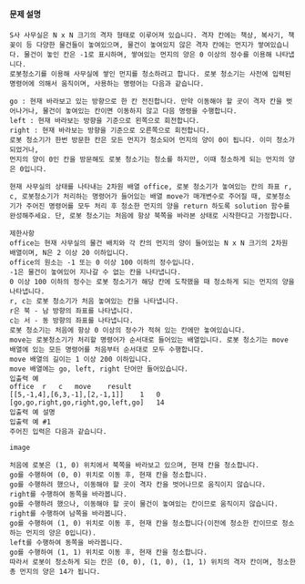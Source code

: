 #### 문제 설명
    S사 사무실은 N x N 크기의 격자 형태로 이루어져 있습니다. 격자 칸에는 책상, 복사기, 책꽂이 등 다양한 물건들이 놓여있으며, 물건이 놓여있지 않은 격자 칸에는 먼지가 쌓여있습니다. 물건이 놓인 칸은 -1로 표시하며, 쌓여있는 먼지의 양은 0 이상의 정수를 이용해 나타냅니다.
    로봇청소기를 이용해 사무실에 쌓인 먼지를 청소하려고 합니다. 로봇 청소기는 사전에 입력된 명령어에 의해서 움직이며, 사용하는 명령어는 다음과 같습니다.
    
    go : 현재 바라보고 있는 방향으로 한 칸 전진합니다. 만약 이동해야 할 곳이 격자 칸을 벗어나거나, 물건이 놓여있는 칸이면 이동하지 않고 다음 명령을 수행합니다.
    left : 현재 바라보는 방향을 기준으로 왼쪽으로 회전합니다.
    right : 현재 바라보는 방향을 기준으로 오른쪽으로 회전합니다.
    로봇 청소기가 한번 방문한 칸은 모든 먼지가 청소되어 먼지의 양이 0이 됩니다. 이미 청소가 되었거나,
    먼지의 양이 0인 칸을 방문해도 로봇 청소기는 청소를 하지만, 이때 청소하게 되는 먼지의 양은 0입니다.
    
    현재 사무실의 상태를 나타내는 2차원 배열 office, 로봇 청소기가 놓여있는 칸의 좌표 r, c, 로봇청소기가 처리하는 명령어가 들어있는 배열 move가 매개변수로 주어질 때, 로봇청소기가 주어진 명령어를 모두 처리 후 청소한 먼지의 양을 return 하도록 solution 함수를 완성해주세요. 단, 로봇 청소기는 처음에 항상 북쪽을 바라본 상태로 시작한다고 가정합니다.
    
    제한사항
    office는 현재 사무실의 물건 배치와 각 칸의 먼지의 양이 들어있는 N x N 크기의 2차원 배열이며, N은 2 이상 20 이하입니다.
    office의 원소는 -1 또는 0 이상 100 이하의 정수입니다.
    -1은 물건이 놓여있어 지나갈 수 없는 칸을 나타냅니다.
    0 이상 100 이하의 정수는 로봇 청소기가 해당 칸에 도착했을 때 청소하게 되는 먼지의 양을 나타냅니다.
    r, c는 로봇 청소기가 처음 놓여있는 칸을 나타냅니다.
    r은 북 - 남 방향의 좌표를 나타냅니다.
    c는 서 - 동 방향의 좌표를 나타냅니다.
    로봇 청소기는 처음에 항상 0 이상의 정수가 적혀 있는 칸에만 놓여있습니다.
    move는 로봇청소기가 처리할 명령어가 순서대로 들어있는 배열입니다. 로봇 청소기는 move 배열에 있는 모든 명령어를 처음부터 순서대로 모두 수행합니다.
    move 배열의 길이는 1 이상 200 이하입니다.
    move 배열에는 go, left, right 단어만 들어있습니다.
    입출력 예
    office	r	c	move	result
    [[5,-1,4],[6,3,-1],[2,-1,1]]	1	0	[go,go,right,go,right,go,left,go]	14
    입출력 예 설명
    입출력 예 #1
    주어진 입력은 다음과 같습니다.
    
    image
    
    처음에 로봇은 (1, 0) 위치에서 북쪽을 바라보고 있으며, 현재 칸을 청소합니다.
    go를 수행하여 (0, 0) 위치로 이동 후, 현재 칸을 청소합니다.
    go를 수행하려 했으나, 이동해야 할 곳이 격자 칸을 벗어나므로 움직이지 않습니다.
    right를 수행하여 동쪽을 바라봅니다.
    go를 수행하려 했으나, 이동해야 할 곳이 물건이 놓여있는 칸이므로 움직이지 않습니다.
    right를 수행하여 남쪽을 바라봅니다.
    go를 수행하여 (1, 0) 위치로 이동 후, 현재 칸을 청소합니다(이전에 청소한 칸이므로 청소하는 먼지의 양은 0입니다).
    left를 수행하여 동쪽을 바라봅니다.
    go를 수행하여 (1, 1) 위치로 이동 후, 현재 칸을 청소합니다.
    따라서 로봇이 청소하게 되는 칸은 (0, 0), (1, 0), (1, 1) 위치의 격자 칸이며, 청소한 총 먼지의 양은 14가 됩니다.